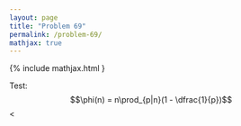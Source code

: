 ```yaml
---
layout: page
title: "Problem 69"
permalink: /problem-69/
mathjax: true
---
```

{% include mathjax.html }

Test: $$\phi(n) = n\prod_{p|n}(1 - \dfrac{1}{p})$$<
